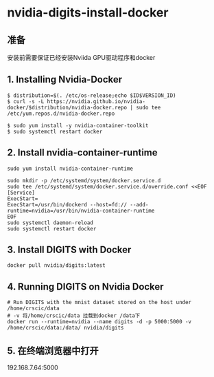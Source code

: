 # nvidia-digits-install-docker
## 准备
安装前需要保证已经安装Nviida GPU驱动程序和docker
## 1. Installing Nvidia-Docker

```shell
$ distribution=$(. /etc/os-release;echo $ID$VERSION_ID)
$ curl -s -L https://nvidia.github.io/nvidia-docker/$distribution/nvidia-docker.repo | sudo tee /etc/yum.repos.d/nvidia-docker.repo

$ sudo yum install -y nvidia-container-toolkit
$ sudo systemctl restart docker
```
## 2. Install nvidia-container-runtime
```shell
sudo yum install nvidia-container-runtime

sudo mkdir -p /etc/systemd/system/docker.service.d
sudo tee /etc/systemd/system/docker.service.d/override.conf <<EOF
[Service]
ExecStart=
ExecStart=/usr/bin/dockerd --host=fd:// --add-runtime=nvidia=/usr/bin/nvidia-container-runtime
EOF
sudo systemctl daemon-reload
sudo systemctl restart docker
```
## 3. Install DIGITS with Docker
```shell
docker pull nvidia/digits:latest
```
## 4. Running DIGITS on Nvidia Docker
```shell
# Run DIGITS with the mnist dataset stored on the host under /home/crscic/data
# -v 将/home/crscic/data 挂载到docker /data下
docker run --runtime=nvidia --name digits -d -p 5000:5000 -v /home/crscic/data:/data/ nvidia/digits
```
## 5. 在终端浏览器中打开
192.168.7.64:5000
